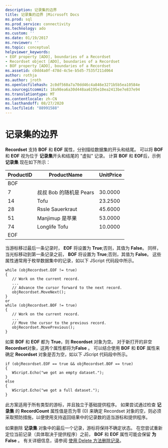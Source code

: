 ```yaml
---
description: 记录集的边界
title: 记录集的边界 |Microsoft Docs
ms.prod: sql
ms.prod_service: connectivity
ms.technology: ado
ms.custom: ''
ms.date: 01/19/2017
ms.reviewer: ''
ms.topic: conceptual
helpviewer_keywords:
- EOF property [ADO], boundaries of a Recordset
- Recordset object [ADO], boundaries of a Recordset
- BOF property [ADO], boundaries of a Recordset
ms.assetid: c0dd4a0f-478d-4c5e-b5d5-7535f211d064
author: rothja
ms.author: jroth
ms.openlocfilehash: 2c0df560a7a70dd46c4a846e3271b5b5ea10584e
ms.sourcegitcommit: 18a98ea6a30d448aa6195e10ea2413be7e837e94
ms.translationtype: MT
ms.contentlocale: zh-CN
ms.lasthandoff: 08/27/2020
ms.locfileid: "88991588"
---
```

# <a name="boundaries-of-a-recordset"></a>记录集的边界
**Recordset** 支持 **BOF** 和 **EOF** 属性，分别描绘数据集的开头和结尾。 可以将 **BOF** 和 **EOF** 视为位于 **记录集**开头和结尾的 "虚拟" 记录。 计算 **BOF** 和 **EOF**后，示例 **记录集** 现在如下所示：  
  
|ProductID|ProductName|UnitPrice|  
|---------------|-----------------|---------------|  
|BOF|||  
|7|叔叔 Bob 的随机是 Pears|30.0000|  
|14|Tofu|23.2500|  
|28|Rssle Sauerkraut|45.6000|  
|51|Manjimup 是苹果|53.0000|  
|74|Longlife Tofu|10.0000|  
|EOF|||  
  
 当游标移过最后一条记录时， **EOF** 将设置为 **True**;否则，其值为 **False**。 同样，当光标移动到第一条记录之前， **BOF** 将设置为 **True**;否则，其值为 **False**。 这些属性通常用于枚举数据集中的记录，如以下 JScript 代码段中所示。  
  
```  
while (objRecordset.EOF != true)   
{  
   // Work on the current record.  
   ...  
   // Advance the cursor forward to the next record.  
   objRecordset.MoveNext();  
}  
or  
while (objRecordset.BOF != true)   
{  
   // Work on the current record.  
   ...  
   // Move the cursor to the previous record.  
   objRecordset.MovePrevious();  
}  
```  
  
 如果 **BOF** 和 **EOF** 都为 **True**，则 **Recordset** 对象为空。 对于新打开的非空**Recordset**对象，这两个属性都将为**False** 。 可以结合使用 **BOF** 和 **EOF** 属性来确定 **Recordset** 对象是否为空，如以下 JScript 代码段中所示。  
  
```  
if (objRecordset.EOF == true && objRecordset.BOF == true)  
{  
   WScript.Echo("we got an empty dataset.");  
}  
else  
{  
   WScript.Echo("we got a full dataset.");  
}  
```  
  
 此方案适用于所有类型的游标，并且独立于基础提供程序。 如果尝试通过检查 **记录集** 的 **RecordCount** 属性值是否为零 (0) 来确定 Recordset 对象的空，则必须采取预防措施，以便使用支持返回结果中的记录数的适当游标和提供程序。  
  
 如果删除 **记录集** 对象中的最后一个记录，游标将保持不确定状态。 在您尝试重新定位当前记录（具体取决于提供程序）之前， **BOF** 和 **EOF** 属性可能会保留 **为 False** 。 有关详细信息，请参阅 [使用 Delete 方法删除记录](./deleting-records-using-the-delete-method.md)。